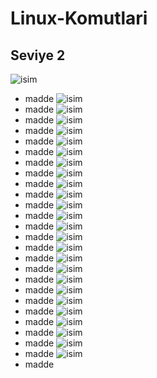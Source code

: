 # Linux-Komutlari
## Seviye 2
![isim](Images/ls.png "çıklama")
* madde
![isim](Images/ls_a.png "çıklama")
* madde
![isim](Images/apropos.png "çıklama")
* madde
![isim](Images/df.png "çıklama")
* madde
![isim](Images/top.png "çıklama")
* madde
![isim](Images/whoami.png "çıklama")
* madde
![isim](Images/poweroff.png "çıklama")
* madde
![isim](Images/!!.png "çıklama")
* madde
![isim](Images/uptime.png "çıklama")
* madde
![isim](Images/ifconfig.png "çıklama")
* madde
![isim](Images/echo.png "çıklama")
* madde
![isim](Images/id.png "çıklama")
* madde
![isim](Images/lscpu.png "çıklama")
* madde
![isim](Images/passwd.png "çıklama")
* madde
![isim](Images/uname.png "çıklama")
* madde
![isim](Images/neofetch.png "çıklama")
* madde
![isim](Images/pwd.png "çıklama")
* madde
![isim](Images/touch.png "çıklama")
* madde
![isim](Images/clear.png "çıklama")
* madde
![isim](Images/date.png "çıklama")
* madde
![isim](Images/free.png "çıklama")
* madde
![isim](Images/lshw.png "çıklama")
* madde
![isim](Images/fdisk.png "çıklama")
* madde
![isim](Images/history.png "çıklama")
* madde
![isim](Images/shut.png "çıklama")
* madde
![isim](Images/adduser.png "çıklama")
* madde
